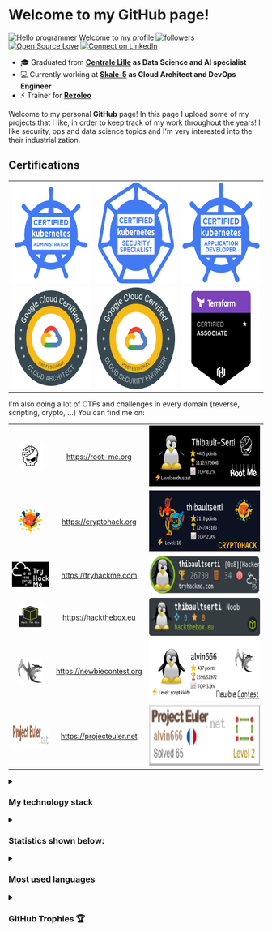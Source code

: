 <!--
**thibaultserti/thibaultserti** is a ✨ _special_ ✨ repository because its `README.md` (this file) appears on your GitHub profile.

Here are some ideas to get you started:

- 🔭 I’m currently working on ...
- 🌱 I’m currently learning ...
- 👯 I’m looking to collaborate on ...
- 🤔 I’m looking for help with ...
- 💬 Ask me about ...
- 📫 How to reach me: ...
- 😄 Pronouns: ...
- ⚡ Fun fact: ...
-->

# Welcome to my GitHub page!

[![Hello programmer Welcome to my profile](https://img.shields.io/badge/Hello,Programmer!-Welcome-orange.svg?style=flat&logo=github)](https://github.com/thibaultserti)
[![followers](https://img.shields.io/github/followers/thibaultserti?style=social)](https://github.com/thibaultserti?tab=followers)
[![Open Source Love](https://badges.frapsoft.com/os/v2/open-source.svg?v=103)](https://github.com/ovh/debian-cis)
[![Connect on LinkedIn](https://img.shields.io/badge/--linkedin?label=LinkedIn&logo=LinkedIn&style=social)](https://www.linkedin.com/in/thibault-ayanides/)

- 🎓 Graduated from <b>[Centrale Lille](https://centralelille.fr) as Data Science and AI specialist</b>
- 💻 Currently working at <b>[Skale-5](https://skale-5.com) as Cloud Architect and DevOps Engineer</b>
- ⚡ Trainer for <b>[Rezoleo](https://github.com/rezoleo)</b>

Welcome to my personal <b>GitHub</b> page! In this page I upload some of my projects that I like, in order to keep track of my work throughout the years!
I like security, ops and data science topics and I'm very interested into the their industrialization.

## Certifications

<table align="center">
    <tr>
        <td align="center"><img src="./certifications/cka.png" width=200px height=200px/></td>
        <td align="center"><img src="./certifications/cks.png" width=200px height=200px/></td>
        <td align="center"><img src="./certifications/ckad.png" width=200px height=200px/></td>
    </tr>
    <tr>
        <td align="center"><img src="./certifications/gcp_architect.png" width=200px height=200px/></td>
        <td align="center"><img src="./certifications/gcp_security.png" width=200px height=200px/></td>
        <td align="center"><img src="./certifications/terraform.png" width=200px height=200px/></td>
    </tr>
</table>


I'm also doing a lot of CTFs and challenges in every domain (reverse, scripting, crypto, ...)
You can find me on:

<table align="center">
    <tr>
        <td align="center"><img src="./logos/root-me.png" width=50px height=50px/></td>
        <td align="center"><a href="https://root-me.org/Thibault-Serti">https://root-me.org</a></td>
        <td align="center"><img src="./badges/rootme.png" width=300px height=120px/></td>
    </tr>
    <tr>
        <td align="center"><img src="./logos/cryptohack.png" width=50px height=50px/></td>
        <td align="center"><a href="https://cryptohack.org/user/thibaultserti">https://cryptohack.org</a></td>
        <td align="center"><img src="./badges/cryptohack.png" width=300px height=120px/></td>
    </tr>
    <tr>
        <td align="center"><img src="./logos/try-hackme.png" width=100px height=50px/></td>
        <td align="center"><a href="https://tryhackme.com/p/thibaultserti">https://tryhackme.com</a></td>
        <td align="center"><img src="./badges/tryhackme.png" width=300 height=75></td>
    </tr>
    <tr>
        <td align="center"><img src="./logos/hackthebox.png" width=50px height=50px/></td>
        <td align="center"><a href="https://www.hackthebox.eu/home/users/profile/384113">https://hackthebox.eu</a></td>
        <td align="center"><img src="./badges/hackthebox.png" width=300px height=75px></td>
    </tr>
    <tr>
        <td align="center"><img src="./logos/newbie-contest.png" width=50px height=50px/></td>
        <td align="center"><a href="https://www.newbiecontest.org/index.php?page=info_membre&id=85319">https://newbiecontest.org</a></td>
        <td align="center"><img src="./badges/newbiecontest.png" width=300px height=120px></td>
    </tr>
     <tr>
        <td align="center"><img src="./logos/projecteuler.png" width=100px height=50px/></td>
        <td align="center"><a href="https://projecteuler.net/progress=alvin666">https://projecteuler.net</a></td>
        <td align="center"><img src="./badges/projecteuler.png" width=300px height=120px></td>
    </tr>
</table>

<details>
    <summary><h3> My technology stack</h3></summary>

#### Operating System

[![windows](https://img.shields.io/badge/Windows-0078D6?style=flat-square&logo=windows&logoColor=ffffff)](https://www.microsoft.com/)
[![macOS](https://img.shields.io/badge/macOS-000000?style=flat-square&logo=apple&logoColor=ffffff)](https://www.apple.com/macos/)
[![linux](https://img.shields.io/badge/Linux-FCC624?style=flat-square&logo=linux&logoColor=ffffff)](https://linux.com/)
[![ubuntu](https://img.shields.io/badge/Ubuntu-E95420?style=flat-square&logo=ubuntu&logoColor=ffffff)](https://www.ubuntu.com/)
[![debian](https://img.shields.io/badge/Debian-A81D33?style=flat-square&logo=debian&logoColor=ffffff)](https://www.debian.org/)
[![manjaro](https://img.shields.io/badge/Manjaro-35BF5C?style=flat-square&logo=manjaro&logoColor=ffffff)](https://www.manjaro.org/)

#### Programming
[![VS Code](https://img.shields.io/badge/IDE-VSCode-007ACC?style=flat-square&logo=Visual-studio-code)](https://code.visualstudio.com/)

[![Python](https://img.shields.io/badge/-Python-3776AB?style=flat-square&logo=python&logoColor=ffffff)](https://www.python.org/)
[![Golang](https://img.shields.io/badge/-Golang-00ADD8?style=flat-square&logo=go&logoColor=ffffff)](https://golang.org/)
[![Bash](https://img.shields.io/badge/-Bash-FFD500?style=flat-square&logo=shell&logoColor=ffffff)](https://www.gnu.org/software/bash/)
[![C](https://img.shields.io/badge/-C-A8B9CC?style=flat-square&logo=c&logoColor=ffffff)](https://www.iso.org/standard/74528.html)
[![Java](https://img.shields.io/badge/-Java-007396?style=flat-square&logo=java&logoColor=ffffff)](https://www.java.com)


#### Virtualization

[![Docker](https://img.shields.io/badge/-Docker-2496ED?style=flat-square&logo=docker&logoColor=ffffff)]()
[![Docker-compose](https://img.shields.io/badge/-Docker%20Compose-2496ED?style=flat-square&logo=docker&logoColor=ffffff)]()
[![Vagrant](https://img.shields.io/badge/-Vagrant-1868F2?style=flat-square&logo=vagrant&logoColor=ffffff)]()
[![Kubernetes](https://img.shields.io/badge/-Kubernetes-326CE5?style=flat-square&logo=kubernetes&logoColor=ffffff)]()
[![Helm](https://img.shields.io/badge/-Helm-0F1689?style=flat-square&logo=helm&logoColor=ffffff)]()
[![Packer](https://img.shields.io/badge/-Packer-02A8EF?style=flat-square&logo=packer&logoColor=ffffff)]()

#### Automation

[![Terraform](https://img.shields.io/badge/-Terraform-7B42BC?style=flat-square&logo=terraform&logoColor=ffffff)]()
[![Ansible](https://img.shields.io/badge/-Ansible-EE0000?style=flat-square&logo=ansible&logoColor=ffffff)]()
[![Puppet](https://img.shields.io/badge/-Puppet-FFAE1A?style=flat-square&logo=puppet&logoColor=ffffff)]()

#### Network

[![Nginx](https://img.shields.io/badge/-Nginx-009639?style=flat-square&logo=nginx&logoColor=ffffff)]()
[![Keepalived](https://img.shields.io/badge/-Keepalived-orange?style=flat-square&logoColor=ffffff)]()


#### CI/CD

[![Git](https://img.shields.io/badge/-Git-F05032?style=flat-square&logo=git&logoColor=ffffff)]()
[![Github Actions](https://img.shields.io/badge/-Github-181717?style=flat-square&logo=github&logoColor=ffffff)]()
[![Gitlab CI](https://img.shields.io/badge/-Gitlab-FCA121?style=flat-square&logo=gitlab&logoColor=ffffff)]()
[![Argocd](https://img.shields.io/badge/-Argocd-0F1689?style=flat-square&logoColor=ffffff)]()


#### Monitoring
[![Prometheus](https://img.shields.io/badge/-Prometheus-E6522C?style=flat-square&logo=prometheus&logoColor=ffffff)]()
[![Grafana](https://img.shields.io/badge/-Grafana-F46800?style=flat-square&logo=grafana&logoColor=ffffff)]()
[![Thanos](https://img.shields.io/badge/-Thanos-6d41ff?style=flat-square&logo=thanos&logoColor=ffffff)]()
[![Loki](https://img.shields.io/badge/-Loki-D36800?style=flat-square&logo=loki&logoColor=ffffff)]()


#### Storage

[![Postgresql](https://img.shields.io/badge/-Postgresql-4169E1?style=flat-square&logo=postgresql&logoColor=ffffff)]()

#### Cloud

[![GCP](https://img.shields.io/badge/-GCP-4285F4?style=flat-square&logo=googlecloud&logoColor=ffffff)]()
[![OVH](https://img.shields.io/badge/-OVH-123F6D?style=flat-square&logo=ovh&logoColor=ffffff)]()

</details>

<details>
    <summary><h3>Statistics shown below:</h3></summary>

<p align="center">&nbsp;<img align="center" src="https://github-readme-stats.vercel.app/api?username=thibaultserti&show_icons=true&hide_border=true&show_owner=true&title_color=FFFF00&theme=dark&layout=compact&include_all_commits=true" /><br>
<img align="center" src="https://github-readme-streak-stats.herokuapp.com/?user=thibaultserti&theme=radical&custom_title=streak-stats&hide_border=true&layout=compact" /><br>
<img align="center" src="https://github-profile-summary-cards.vercel.app/api/cards/profile-details?username=thibaultserti&theme=dracula" />
</p>
</details>
<details>
    <summary><h3>Most used languages</h3></summary>

<p align="center">&nbsp;<img src= "https://github-readme-stats.vercel.app/api/top-langs/?username=thibaultserti&layout=compact&hide=html&theme=dracula&hide_border=true"><br>
<a href="https://github.com/ryo-ma/github-profile-trophy" target="_blank">
    <img src= "https://github-profile-summary-cards.vercel.app/api/cards/repos-per-language?username=thibaultserti&theme=dracula" alt=""><br>
    <img src= "https://github-profile-summary-cards.vercel.app/api/cards/most-commit-language?username=thibaultserti&theme=dracula">
</a>
</p>
</details>


<details>
    <summary><h3>GitHub Trophies 🏆</h3></summary>

<p align="center">
  <a href="https://github.com/ryo-ma/github-profile-trophy" target="_blank">
    <img src="https://github-profile-trophy.vercel.app/?username=thibaultserti&column=8&margin-w=15&margin-h=15&no-bg=true&no-frame=true&theme=juicyfresh"/>
  </a>
</p>
</details>
